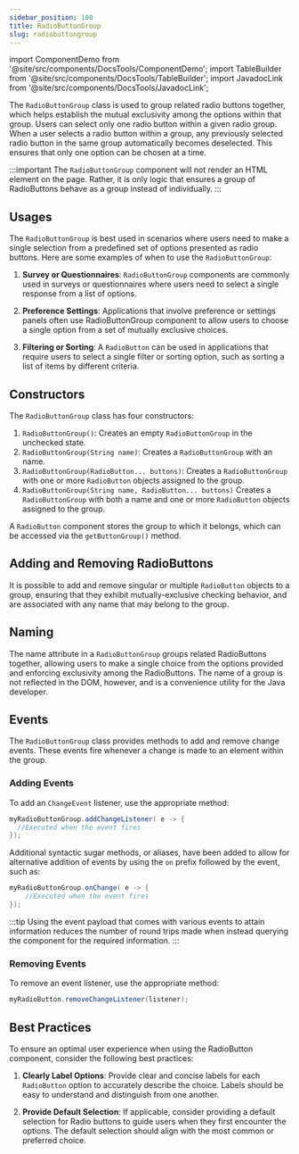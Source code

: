 ```yaml
---
sidebar_position: 100
title: RadioButtonGroup
slug: radiobuttongroup
---
```


import ComponentDemo from '@site/src/components/DocsTools/ComponentDemo';
import TableBuilder from '@site/src/components/DocsTools/TableBuilder';
import JavadocLink from '@site/src/components/DocsTools/JavadocLink';

<JavadocLink type="engine" location="org/dwcj/component/optioninput/RadioButtonGroup" top='true'/>

The `RadioButtonGroup` class is used to group related radio buttons together, which helps establish the mutual exclusivity among the options within that group. Users can select only one radio button within a given radio group. When a user selects a radio button within a group, any previously selected radio button in the same group automatically becomes deselected. This ensures that only one option can be chosen at a time.


<ComponentDemo 
path='https://eu.bbx.kitchen/webapp/controlsamples?class=componentdemos.radiobuttondemos.RadioButtonGroupDemo' 
javaE='https://raw.githubusercontent.com/DwcJava/ControlSamples/main/src/main/java/componentdemos/radiobuttondemos/RadioButtonGroupDemo.java'
cssURL='https://raw.githubusercontent.com/DwcJava/ControlSamples/main/src/main/resources/css/radiobuttonstyles/radiobutton_styles.css'
height="200px"
/>

:::important
The `RadioButtonGroup` component will not render an HTML element on the page. Rather, it is only
logic that ensures a group of RadioButtons behave as a group instead of individually.
:::

## Usages

The `RadioButtonGroup` is best used in scenarios where users need to make a single selection from a predefined set of options presented as radio buttons. Here are some examples of when to use the `RadioButtonGroup`:

1. **Survey or Questionnaires**: `RadioButtonGroup` components are commonly used in surveys or questionnaires where users need to select a single response from a list of options.

2. **Preference Settings**: Applications that involve preference or settings panels often use RadioButtonGroup component to allow users to choose a single option from a set of mutually exclusive choices.

3. **Filtering or Sorting**: A `RadioButton` can be used in applications that require users to select a single filter or sorting option, such as sorting a list of items by different criteria.

## Constructors

The `RadioButtonGroup` class has four constructors:

1. `RadioButtonGroup()`: Creates an empty `RadioButtonGroup` in the unchecked state.
2. `RadioButtonGroup(String name)`: Creates a `RadioButtonGroup` with an name.
3. `RadioButtonGroup(RadioButton... buttons)`: Creates a `RadioButtonGroup` with one or more `RadioButton` objects assigned to the group.
4. `RadioButtonGroup(String name, RadioButton... buttons)` Creates a `RadioButtonGroup` with both a name and one or more `RadioButton` objects assigned to the group.

A `RadioButton` component stores the group to which it belongs, which can be accessed via the `getButtonGroup()` method.

## Adding and Removing RadioButtons

It is possible to add and remove singular or multiple `RadioButton` objects to a group, ensuring that they exhibit mutually-exclusive checking behavior, and are associated with any name that may belong to the group.

## Naming

The name attribute in a `RadioButtonGroup` groups related RadioButtons together, allowing users to make a single choice from the options provided and enforcing exclusivity among the RadioButtons. The name of a group is not reflected in the DOM, however, and is a convenience utility for the Java developer.

## Events

The `RadioButtonGroup` class provides methods to add and remove change events. These events fire whenever a change is made to an element within the group.

### Adding Events

To add an `ChangeEvent` listener, use the appropriate method:

```java
myRadioButtonGroup.addChangeListener( e -> {
  //Executed when the event fires
});
```

Additional syntactic sugar methods, or aliases, have been added to allow for alternative addition of events by using the `on` prefix followed by the event, such as:

```java
myRadioButtonGroup.onChange( e -> {
    //Executed when the event fires
});
```
:::tip
Using the event payload that comes with various events to attain information reduces the number of round trips made when instead querying the component for the required information. 
:::

### Removing Events

To remove an event listener, use the appropriate method:

```java
myRadioButton.removeChangeListener(listener);
```

## Best Practices 

To ensure an optimal user experience when using the RadioButton component, consider the following best practices:

1. **Clearly Label Options**: Provide clear and concise labels for each `RadioButton` option to accurately describe the choice. Labels should be easy to understand and distinguish from one another.

2. **Provide Default Selection**: If applicable, consider providing a default selection for Radio buttons to guide users when they first encounter the options. The default selection should align with the most common or preferred choice.